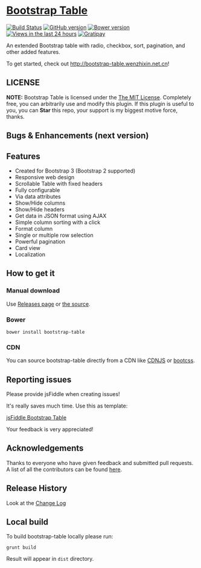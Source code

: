 # [Bootstrap Table](http://bootstrap-table.wenzhixin.net.cn)

[![Build Status](https://travis-ci.org/wenzhixin/bootstrap-table.png)](https://travis-ci.org/wenzhixin/bootstrap-table) 
[![GitHub version](https://badge.fury.io/gh/wenzhixin%2Fbootstrap-table.png)](http://badge.fury.io/gh/wenzhixin%2Fbootstrap-table)
[![Bower version](https://badge.fury.io/bo/bootstrap-table.svg)](http://badge.fury.io/bo/bootstrap-table)
[![Views in the last 24 hours](https://sourcegraph.com/api/repos/github.com/wenzhixin/bootstrap-table/.counters/views-24h.png)](https://github.com/wenzhixin/bootstrap-table)
[![Gratipay](https://img.shields.io/gratipay/wenzhixin.svg)](https://gratipay.com/wenzhixin/)

An extended Bootstrap table with radio, checkbox, sort, pagination, and other added features.

To get started, check out http://bootstrap-table.wenzhixin.net.cn!

## LICENSE

**NOTE:** Bootstrap Table is licensed under the [The MIT License](https://github.com/wenzhixin/bootstrap-table/blob/master/LICENSE). Completely free, you can arbitrarily use and modify this plugin. If this plugin is useful to you, you can **Star** this repo, your support is my biggest motive force, thanks.

## Bugs & Enhancements (next version)

## Features

* Created for Bootstrap 3 (Bootstrap 2 supported)
* Responsive web design
* Scrollable Table with fixed headers
* Fully configurable
* Via data attributes
* Show/Hide columns
* Show/Hide headers
* Get data in JSON format using AJAX
* Simple column sorting with a click
* Format column
* Single or multiple row selection
* Powerful pagination
* Card view
* Localization

## How to get it

### Manual download

Use [Releases page](https://github.com/wenzhixin/bootstrap-table/releases) or [the source](https://github.com/wenzhixin/bootstrap-table/archive/master.zip).

### Bower

```
bower install bootstrap-table
```

### CDN

You can source bootstrap-table directly from a CDN like [CDNJS](http://www.cdnjs.com/libraries/bootstrap-table) or [bootcss](http://open.bootcss.com/bootstrap-table/).

## Reporting issues

Please provide jsFiddle when creating issues!

It's really saves much time. Use this as template:

[jsFiddle Bootstrap Table](http://bootstrap-table.wenzhixin.net.cn/examples/#basic)

Your feedback is very appreciated!

## Acknowledgements

Thanks to everyone who have given feedback and submitted pull requests. A list of all the contributors can be found [here](https://github.com/wenzhixin/bootstrap-table/blob/master/CONTRIBUTORS.md).

## Release History

Look at the [Change Log](https://github.com/wenzhixin/bootstrap-table/blob/master/CHANGELOG.md)

## Local build

To build bootstrap-table locally please run:

```
grunt build
```

Result will appear in `dist` directory.
